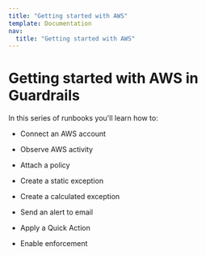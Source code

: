 ```yaml
---
title: "Getting started with AWS"
template: Documentation
nav:
  title: "Getting started with AWS"
---
```


# Getting started with AWS in Guardrails

In this series of runbooks you'll learn how to:

- Connect an AWS account

- Observe AWS activity

- Attach a policy

- Create a static exception

- Create a calculated exception

- Send an alert to email

- Apply a Quick Action

- Enable enforcement

